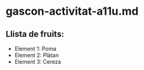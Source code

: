 # gascon-activitat-a11u.md

## Llista de fruits:
- Element 1: Poma
- Element 2: Plàtan
- Element 3: Cereza

